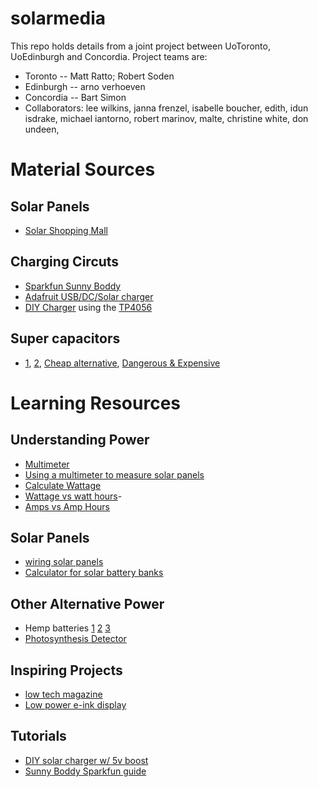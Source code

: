 # solarmedia

This repo holds details from a joint project between UoToronto, UoEdinburgh and Concordia.
Project teams are:
- Toronto -- Matt Ratto; Robert Soden
- Edinburgh -- arno verhoeven
- Concordia -- Bart Simon 
- Collaborators: lee wilkins, janna frenzel, isabelle boucher, edith, idun isdrake, michael iantorno, robert marinov, malte, christine white, don undeen, 

# Material Sources
## Solar Panels
- [Solar Shopping Mall](https://www.solarshoppingmall.com/24V-Solar-Panel_c_25.html) 
    
## Charging Circuts
- [Sparkfun Sunny Boddy](https://www.sparkfun.com/products/12885)
- [Adafruit USB/DC/Solar charger](https://www.adafruit.com/product/390)
- [DIY Charger](https://maker.pro/arduino/projects/diy-solar-battery-charger) using the [TP4056](https://www.best-microcontroller-projects.com/tp4056.html) 
    
## Super capacitors 
- [1](https://www.digikey.ca/en/products/detail/eaton-electronics-division/XB3560-2R5407-R/3721393), [2](https://www.mouser.ca/new/maxwell-technologies/maxwell-350f-ultracapacitor-cell/), [Cheap alternative](http://www.samwha.com/electric/product/list_pdf1/db.pdf), [Dangerous & Expensive](https://www.ebay.ca/itm/393389435530?hash=item5b97d66a8a:g:oxEAAOSwsldgwx6O) 

# Learning Resources 
    
## Understanding Power 
- [Multimeter](https://learn.sparkfun.com/tutorials/how-to-use-a-multimeter/all)
- [Using a multimeter to measure solar panels](https://www.lensunsolar.com/blog/how-to-use-multimeter-to-measure-volts-and-amps-of-solar-panel/)
- [Calculate Wattage](https://sciencing.com/change-electrical-amps-watts-8402123.html) 
- [Wattage vs watt hours](https://www.goalzero.com/blog/what-is-a-watt-hour/#:~:text=One%20Watt%20hour%20is%20equal,%2C%20on%20paper%2C%204%20hours)-
- [Amps vs Amp Hours](https://www.intercel.eu/frequently-asked-questions/what-is-amp-hour-ah-milliamp-hour-mah/#:~:text=An%20amp%2Dhour%20is%20one,hours)
 
    
## Solar Panels 
- [wiring solar panels](https://www.solarreviews.com/blog/do-you-wire-solar-panels-series-or-parallel)
- [Calculator for solar battery banks](https://unboundsolar.com/solar-information/battery-bank-sizing)


## Other Alternative Power 
- Hemp batteries [1](https://www.asme.org/topics-resources/content/hemp-carbon-makes-supercapacitors-superfast) [2](https://branchoutnow.org/hemp-supercapacitors-and-the-future-of-carbon-negative-energy-storage/) [3](https://interestingengineering.com/the-future-of-hemp-engineering-hempcrete-supercapacitors-bio-fuel-and-more)
- [Photosynthesis Detector](https://cid-inc.com/plant-science-tools/photosynthesis-measurement/ci-340-handheld-photosynthesis-system/_)
    
## Inspiring Projects
- [low tech magazine](https://solar.lowtechmagazine.com/about.html)
- [Low power e-ink display](https://hackaday.com/2021/03/02/wireless-low-power-e-ink-weather-gadget/) 
    
## Tutorials 
- [DIY solar charger w/ 5v boost](https://maker.pro/arduino/projects/diy-solar-battery-charger)
- [Sunny Boddy Sparkfun guide](https://learn.sparkfun.com/tutorials/sunny-buddy-solar-charger-v13-hookup-guide-?_ga=2.184155686.1071558446.1646413689-757206163.1646413689) 
    
